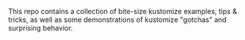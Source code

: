 This repo contains a collection of bite-size kustomize examples, tips & tricks, as well as some demonstrations
of kustomize "gotchas" and surprising behavior.
